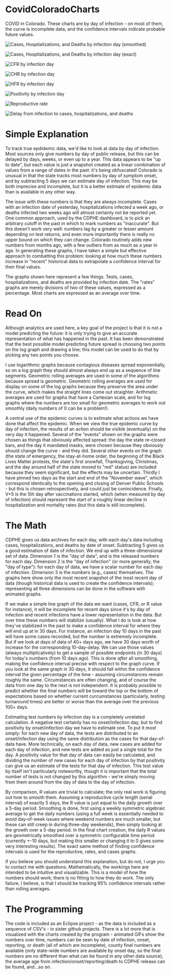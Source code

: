 # CovidColoradoCharts
COVID in Colorado.  These charts are by day of infection - on most of them, the curve is incomplete data, and the confidence intervals indicate probable future values.

![Cases, Hospitalizations, and Deaths by infection day (smoothed)](https://raw.githubusercontent.com/jasondorjeshort/CovidColoradoCharts/main/cases-hospitalizations-deaths-infection-log-smooth.png)

![Cases, Hospitalizations, and Deaths by infection day (exact)](https://raw.githubusercontent.com/jasondorjeshort/CovidColoradoCharts/main/cases-hospitalizations-deaths-infection-log-exact.png)

![CFR by infection day](https://raw.githubusercontent.com/jasondorjeshort/CovidColoradoCharts/main/CFR-infection.png)

![CHR by infection day](https://raw.githubusercontent.com/jasondorjeshort/CovidColoradoCharts/main/CHR-infection.png)

![HFR by infection day](https://raw.githubusercontent.com/jasondorjeshort/CovidColoradoCharts/main/HFR-infection.png)

![Positivity by infection day](https://raw.githubusercontent.com/jasondorjeshort/CovidColoradoCharts/main/Positivity-infection.png)

![Reproductive rate](https://raw.githubusercontent.com/jasondorjeshort/CovidColoradoCharts/main/R.png)

![Delay from infection to cases, hospitalizations, and deaths](https://raw.githubusercontent.com/jasondorjeshort/CovidColoradoCharts/main/delay-cases-hospitalizations-deaths-infection-cumulative.png)

# Simple Explanation

To track true epdidemic data, we'd like to look at data by day of infection.  Most sources only give numbers by day of public release, but this can be delayed by days, weeks, or even up to a year.  This data appears to be "up to date", but each value is just a snapshot created as a linear combination of values from a range of dates in the past: it's being obfuscated!  Colorado is unusual in that the state tracks most numbers by day of symptom onset, and by subtracting 5 days we can estimate day of infection.  This may be both imprecise and incomplete, but it is a better estimate of epidemic data than is available in any other way.

The issue with these numbers is that they are always incomplete.  Cases with an infection date of yesterday, hospitalizations infected a week ago, or deaths infected two weeks ago will almost certainly not be reported yet.  One common approach, used by the CDPHE dashboard, is to pick an arbitrary cutoff in the past in which to mark numbers as "inaccurate".  But this doesn't work very well: numbers lag by a greater or lesser amount depending on test returns, and even more importantly there is really no upper bound on which they can change.  Colorado routinely adds new numbers from months ago, with a few outliers from as much as a year in age.  In generating these graphs, I have taken a simple but effective approach to combatting this problem: looking at how much these numbers increase in "recent" historical data to extrapolate a confidence interval for their final values.

The graphs shown here represent a few things.  Tests, cases, hospitalizations, and deaths are provided by infection date. The "rates" graphs are merely divisions of two of these values, expressed as a percentage.  Most charts are expressed as an average over time.

# Read On

Although analytics are used here, a key goal of the project is that it is not a model predicting the future: it is only trying to give an accurate representation of what has happened in the past. It has been demonstrated that the best possible model predicting future spread is choosing two points on the log graph and drawing a line; this model can be used to do that by picking any two points you choose.

I use logarithmic graphs because contagious diseases spread exponentially, so on a log graph they should almost always end up as a sequence of line segments.  Geometric rolling averages are used in some of the algorithms because spread is geometric.  Geometric rolling averages are used for display on some of the log graphs because they preserve the area under the curve, which makes the straight lines come out straighter.  Arithmetic averages are used for graphs that have a Cartesian scale, and for log graphs where the numbers are too small for geometric averages to work out smoothly (daily numbers of 0 can be a problem!).

A central use of the epidemic curves is to estimate what actions we have done that affect the epidemic.  When we view the true epidemic curve by day of infection, the results of an action should be visible (eventually) on the very day it happened.  Several of the "events" shown on the graphs were chosen as things that obviously affected spread: the day the state re-closed bars, and the day it mandated masks, were chosen because they obviously should change the curve - and they did.  Several other events on the graph (the state of emergency, the stay-at-home order, the beginning of the Black Lives Matter protests, the state's first snowfall, Thanksgiving, Christmas, and the day around half of the state moved to "red" status) are included because they seem significant, but the effects may be uncertain.  Thirdly I have pinned two days as the start and end of the "November wave", which correspond identically to the opening and closing of Denver Public Schools - but this is chosen retrospectively, and could just be conincidence.  Finally, V+5 is the 5th day after vaccinations started, which (when measured by day of infection) should represent the start of a roughly linear decline in hospitalization and mortality rates (but this data is still incomplete).

# The Math

CDPHE gives us data archives for each day, with each day's data including cases, hospitalizations, and deaths by date of onset.  Subtracting 5 gives us a good estimation of date of infection.  We end up with a three-dimensional set of data. Dimension 1 is the "day of data", and is the released numbers for each day.  Dimension 2 is the "day of infection" (or more generally, the "day of type"): for each day of data, we have a scalar number for each day of infection.  Dimension 3 is the numbers (e.g., cases) themselves.  The graphs here show only the most recent snapshot of the most recent day of data (though historical data is used to create the confidence intervals); representing all three dimensions can be done in the software with animated graphs.

If we make a simple line graph of the data we want (cases, CFR, or R value for instance), it will be incomplete for recent days since it's by day of infection and recent infections have a lower representation in the data.  But over time these numbers will stabilize (usually).  What I do is look at how they've stabilized in the past to make a confidence interval for where they will end up at in 30 days.  For instance, an infection day 10 days in the past will have some cases recorded, but the number is extremely incomplete.  But if we look at days of data of 40+ days ago, we have 30 days worth of increase for the corresponding 10-day-delay.  We can use those values (always multiplicatively) to get a sample of possible endpoints (in 30 days) for today's numbers (from 10 days ago).  This is done *after* all smoothing, making the confidence interval precise with respect to the graph curve.  If you look at the same graph in 30 days, it should fall within the confidence interval the given percentage of the time - assuming circumstances remain roughly the same.  Circumstances are often changing, and of course the data from one day to the next is not independent.  It is probably possible to predict whether the final numbers will be toward the top or the bottom of expectations based on whether current curcumstances (particularly, testing turnaround times) are better or worse than the average over the previous 100+ days.

Estimating test numbers by infection day is a completely unrelated calculation.  A negative test certainly has no onset/infection day, but to find positivity by onset/infection day we have to estimate one. To put it most simply: for each new day of data, the tests are distributed to an onset/infection day using the same distribution as the cases for that day-of-data have.   More technically, on each day of data, new cases are added for each day of infection, and new tests are added as just a single total for the day. A positivity value for that day of data can easily be calculated, and dividing the number of new cases for each day of infection by that positivity can give us an estimate of the tests for that day of infection.  This test value by itself isn't particularly noteworthy, though it is important that the total number of tests is not changed by this algorithm - we're simply moving from them around from the day of data to the day of infection.

By comparison, R values are trivial to calculate; the only real work is figuring out how to smooth them.  Assuming a reproductive cycle length (serial interval) of exactly 5 days, the R value is just equal to the daily growth over a 5-day period.  Smoothing is done, first using a weekly symmetric algebraic average to get the daily numbers (using a full week is essentially needed to avoid day-of-week issues where weekend numbers are much smaller, but these can still creep in during three-day weekends), then simply looking at the growth over a 5-day period.  In the final chart creation, the daily R values are geometrically smoothed over a symmetric configurable time period (currently +-10 days, but making this smaller or changing it to 0 gives some very interesting results).  The exact same method of finding confidence intervals is used for the reproductive, rates, and cases graphs.

If you believe you should understand this explanation, but do not, I urge you to contact me with questions.  Mathematically, the workings here are intended to be intuitive and visualizable.  This is a model of how the numbers should work; there is no fitting to how they do work.  The only failure, I believe,  is that I should be tracking 95% confidence intervals rather than rolling averages.

# The Programming

The code is included as an Eclipse project - as the data is included as a sequence of CSV's - in sister github projects.  There is a lot more that is visualized with the charts created by the program - animated GIFs show the numbers over time, numbers can be seen by date of infection, onset, reporting, or death (all of which are incomplete), county final numbers are available (only state-wide numbers are available by onset day, so the final numbers are no different than what can be found in any other data source), the average age from infection/onset/reporting/death to CDPHE release can be found, and...so on.